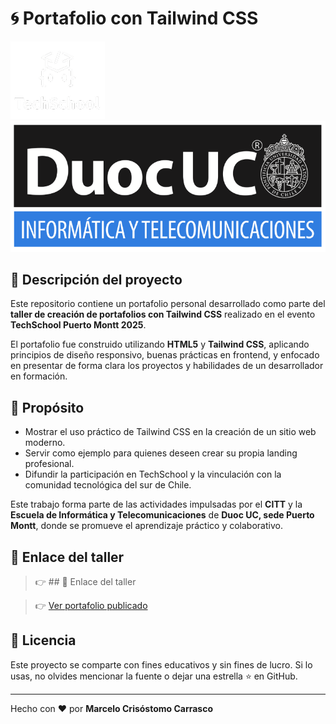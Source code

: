# 🌀 Portafolio con Tailwind CSS

![TechSchool Logo](img/techSchool.png)
![Duoc UC Logo](img/duoc.png)

## 🧠 Descripción del proyecto

Este repositorio contiene un portafolio personal desarrollado como parte del **taller de creación de portafolios con Tailwind CSS** realizado en el evento **TechSchool Puerto Montt 2025**.

El portafolio fue construido utilizando **HTML5** y **Tailwind CSS**, aplicando principios de diseño responsivo, buenas prácticas en frontend, y enfocado en presentar de forma clara los proyectos y habilidades de un desarrollador en formación.

## 🎯 Propósito

- Mostrar el uso práctico de Tailwind CSS en la creación de un sitio web moderno.
- Servir como ejemplo para quienes deseen crear su propia landing profesional.
- Difundir la participación en TechSchool y la vinculación con la comunidad tecnológica del sur de Chile.

Este trabajo forma parte de las actividades impulsadas por el **CITT** y la **Escuela de Informática y Telecomunicaciones** de **Duoc UC, sede Puerto Montt**, donde se promueve el aprendizaje práctico y colaborativo.

## 🔗 Enlace del taller

> 👉 ## 🔗 Enlace del taller

> 👉 [Ver portafolio publicado](https://marcelo-crisostomo.github.io/Tailwind_Portafolio/)



## 📄 Licencia

Este proyecto se comparte con fines educativos y sin fines de lucro. Si lo usas, no olvides mencionar la fuente o dejar una estrella ⭐ en GitHub.

---

Hecho con ❤️ por **Marcelo Crisóstomo Carrasco**